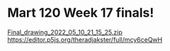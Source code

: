 # Mart 120 Week 17 finals!
[Final_drawing_2022_05_10_21_15_25.zip](https://github.com/JacobReed27/Mart-120/files/8665033/Final_drawing_2022_05_10_21_15_25.zip)
https://editor.p5js.org/theradjakster/full/mcy6ceQwH
